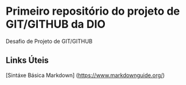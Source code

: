 # Primeiro repositório do projeto de GIT/GITHUB da DIO
Desafio de Projeto de GIT/GITHUB

## Links Úteis
[Sintáxe Básica Markdown] (https://www.markdownguide.org/)
